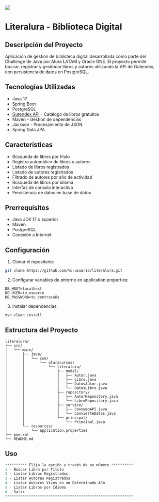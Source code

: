 <img src="https://img.shields.io/badge/STATUS-EN%20DESAROLLO-green">

# Literalura - Biblioteca Digital

## Descripción del Proyecto
Aplicación de gestión de biblioteca digital desarrollada como parte del Challenge de Java por Alura LATAM y Oracle ONE. El proyecto permite buscar, registrar y gestionar libros y autores utilizando la API de Gutendex, con persistencia de datos en PostgreSQL.

## Tecnologías Utilizadas
- Java 17
- Spring Boot
- PostgreSQL
- [Gutendex API](https://gutendex.com/) - Catálogo de libros gratuitos
- Maven - Gestión de dependencias
- Jackson - Procesamiento de JSON
- Spring Data JPA

## Características
- Búsqueda de libros por título
- Registro automático de libros y autores
- Listado de libros registrados
- Listado de autores registrados
- Filtrado de autores por año de actividad
- Búsqueda de libros por idioma
- Interfaz de consola interactiva
- Persistencia de datos en base de datos

## Prerrequisitos
- Java JDK 17 o superior
- Maven
- PostgreSQL
- Conexión a Internet

## Configuración

1. Clonar el repositorio:
```bash
git clone https://github.com/tu-usuario/literalura.git
```
2. Configurar variables de entorno en application.properties:
```properties
DB_HOST=localhost
DB_USER=tu_usuario
DB_PASSWORD=tu_contraseña
```
3. Instalar dependencias:
```bash
mvn clean install
```

## Estructura del Proyecto
```
literalura/
├── src/
│   └── main/
│       ├── java/
│       │   └── com/
│       │       └── aluracursos/
│       │           └── literalura/
│       │               ├── model/
│       │               │   ├── Autor.java
│       │               │   ├── Libro.java
│       │               │   ├── DatosAutor.java
│       │               │   └── DatosLibro.java
│       │               ├── repository/
│       │               │   ├── AutorRepository.java
│       │               │   └── LibroRepository.java
│       │               ├── service/
│       │               │   ├── ConsumoAPI.java
│       │               │   └── ConvierteDatos.java
│       │               └── principal/
│       │                   └── Principal.java
│       └── resources/
│           └── application.properties
├── pom.xml
└── README.md
```

## Uso
```java
********** Elija la opción a través de su número **********
1 - Buscar Libro por Título
2 - Listar Libros Registrados
3 - Listar Autores Registrados
4 - Listar Autores Vivos en un Determinado Año
5 - Listar Libros por Idioma
0 - Salir
***********************************************************
```
